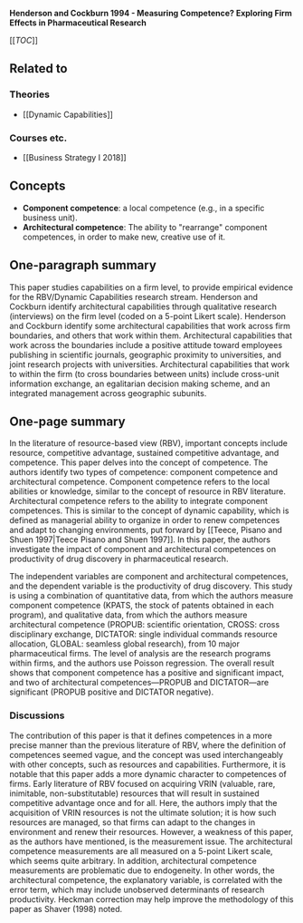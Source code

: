 **Henderson and Cockburn 1994 - Measuring Competence? Exploring Firm Effects in Pharmaceutical Research**

[[_TOC_]]

## Related to

### Theories
* [[Dynamic Capabilities]]

### Courses etc.
* [[Business Strategy I 2018]]

## Concepts
* **Component competence**: a local competence (e.g., in a specific business unit).
* **Architectural competence**: The ability to "rearrange" component competences, in order to make new, creative use of it.

## One-paragraph summary
This paper studies capabilities on a firm level, to provide empirical evidence for the RBV/Dynamic Capabilities research stream. Henderson and Cockburn identify architectural capabilities through qualitative research (interviews) on the firm level (coded on a 5-point Likert scale). Henderson and Cockburn identify some architectural capabilities that work across firm boundaries, and others that work within them. Architectural capabilities that work across the boundaries include a positive attitude toward employees publishing in scientific journals, geographic proximity to universities, and joint research projects with universities. Architectural capabilities that work to within the firm (to cross boundaries between units) include cross-unit information exchange, an egalitarian decision making scheme, and an integrated management across geographic subunits.

## One-page summary

In the literature of resource-based view (RBV), important concepts include resource, competitive advantage, sustained competitive advantage, and competence. This paper delves into the concept of competence. The authors identify two types of competence: component competence and architectural competence. Component competence refers to the local abilities or knowledge, similar to the concept of resource in RBV literature. Architectural competence refers to the ability to integrate component competences. This is similar to the concept of dynamic capability, which is defined as managerial ability to organize in order to renew competences and adapt to changing environments, put forward by [[Teece, Pisano and Shuen 1997|Teece Pisano and Shuen 1997]]. In this paper, the authors investigate the impact of component and architectural competences on productivity of drug discovery in pharmaceutical research. 

The independent variables are component and architectural competences, and the dependent variable is the productivity of drug discovery. This study is using a combination of quantitative data, from which the authors measure component competence (KPATS, the stock of patents obtained in each program), and qualitative data, from which the authors measure architectural competence (PROPUB: scientific orientation, CROSS: cross disciplinary exchange, DICTATOR: single individual commands resource allocation, GLOBAL: seamless global research), from 10 major pharmaceutical firms. The level of analysis are the research programs within firms, and the authors use Poisson regression. The overall result shows that component competence has a positive and significant impact, and two of architectural competences—PROPUB and DICTATOR—are significant (PROPUB positive and DICTATOR negative). 

### Discussions 
The contribution of this paper is that it defines competences in a more precise manner than the previous literature of RBV, where the definition of competences seemed vague, and the concept was used interchangeably with other concepts, such as resources and capabilities. Furthermore, it is notable that this paper adds a more dynamic character to competences of firms. Early literature of RBV focused on acquiring VRIN (valuable, rare, inimitable, non-substitutable) resources that will result in sustained competitive advantage once and for all. Here, the authors imply that the acquisition of VRIN resources is not the ultimate solution; it is how such resources are managed, so that firms can adapt to the changes in environment and renew their resources. However, a weakness of this paper, as the authors have mentioned, is the measurement issue. The architectural competence measurements are all measured on a 5-point Likert scale, which seems quite arbitrary. In addition, architectural competence measurements are problematic due to endogeneity. In other words, the architectural competence, the explanatory variable, is correlated with the error term, which may include unobserved determinants of research productivity. Heckman correction may help improve the methodology of this paper as Shaver (1998) noted. 